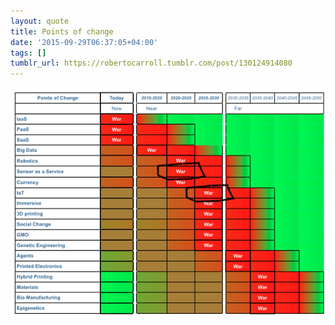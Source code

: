 ```yaml
---
layout: quote
title: Points of change
date: '2015-09-29T06:37:05+04:00'
tags: []
tumblr_url: https://robertocarroll.tumblr.com/post/130124914080
---
```

<img src="/images/quotes/tumblr_nvfphtvuAP1u0ytjpo1_1280.png"/><br/>
